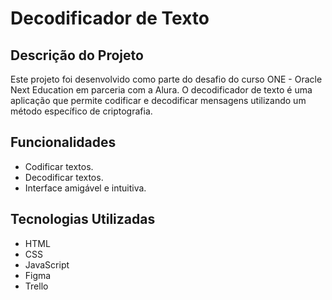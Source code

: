 # Decodificador de Texto

## Descrição do Projeto

Este projeto foi desenvolvido como parte do desafio do curso ONE - Oracle Next Education em parceria com a Alura. O decodificador de texto é uma aplicação que permite codificar e decodificar mensagens utilizando um método específico de criptografia.

## Funcionalidades

- Codificar textos.
- Decodificar textos.
- Interface amigável e intuitiva.

## Tecnologias Utilizadas

- HTML
- CSS
- JavaScript
- Figma
- Trello
